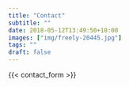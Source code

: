 ```yaml
---
title: "Contact"
subtitle: ""
date: 2018-05-12T13:49:50+10:00
images: ["img/freely-20445.jpg"]
tags: ""
draft: false
---
```

{{< contact_form >}}
